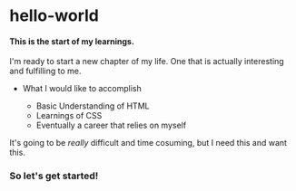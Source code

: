 # hello-world
<html>
  <head>
      <h4>This is the start of my learnings.</h4>
  </head>
  <p>I'm ready to start a new chapter of my life. One that is actually interesting and fulfilling to me.</p>
<p>
<ul>
  <li>What I would like to accomplish</li>
    <ul>
      <li>Basic Understanding of HTML</li>
      <li>Learnings of CSS</li>
      <li>Eventually a career that relies on myself</li>
      </ul>
      </ul>
      </p>
<p>It's going to be <i>really</i> difficult and time cosuming, but I need this and want this.</p>

<h3>So let's get started!</h3>

</html

